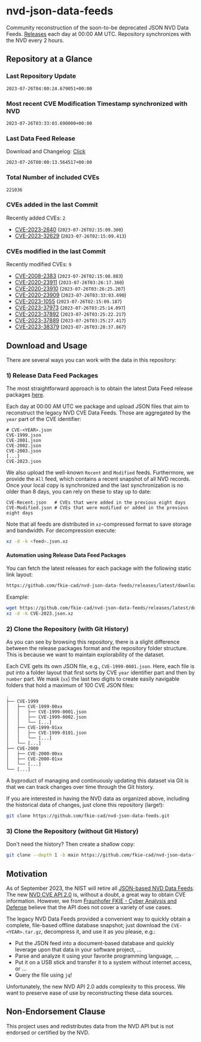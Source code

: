 # nvd-json-data-feeds

Community reconstruction of the soon-to-be deprecated JSON NVD Data Feeds. 
[Releases](https://github.com/fkie-cad/nvd-json-data-feeds/releases/latest) each day at 00:00 AM UTC.
Repository synchronizes with the NVD every 2 hours.

## Repository at a Glance

### Last Repository Update

```plain
2023-07-26T04:00:24.679051+00:00
```

### Most recent CVE Modification Timestamp synchronized with NVD

```plain
2023-07-26T03:33:03.690000+00:00
```

### Last Data Feed Release

Download and Changelog: [Click](https://github.com/fkie-cad/nvd-json-data-feeds/releases/latest)

```plain
2023-07-26T00:00:13.564517+00:00
```

### Total Number of included CVEs

```plain
221036
```

### CVEs added in the last Commit

Recently added CVEs: `2`

* [CVE-2023-2640](CVE-2023/CVE-2023-26xx/CVE-2023-2640.json) (`2023-07-26T02:15:09.300`)
* [CVE-2023-32629](CVE-2023/CVE-2023-326xx/CVE-2023-32629.json) (`2023-07-26T02:15:09.413`)


### CVEs modified in the last Commit

Recently modified CVEs: `9`

* [CVE-2008-2383](CVE-2008/CVE-2008-23xx/CVE-2008-2383.json) (`2023-07-26T02:15:08.883`)
* [CVE-2020-23911](CVE-2020/CVE-2020-239xx/CVE-2020-23911.json) (`2023-07-26T03:26:17.360`)
* [CVE-2020-23910](CVE-2020/CVE-2020-239xx/CVE-2020-23910.json) (`2023-07-26T03:26:25.207`)
* [CVE-2020-23909](CVE-2020/CVE-2020-239xx/CVE-2020-23909.json) (`2023-07-26T03:33:03.690`)
* [CVE-2023-1055](CVE-2023/CVE-2023-10xx/CVE-2023-1055.json) (`2023-07-26T02:15:09.187`)
* [CVE-2023-37973](CVE-2023/CVE-2023-379xx/CVE-2023-37973.json) (`2023-07-26T03:25:14.097`)
* [CVE-2023-37892](CVE-2023/CVE-2023-378xx/CVE-2023-37892.json) (`2023-07-26T03:25:22.217`)
* [CVE-2023-37889](CVE-2023/CVE-2023-378xx/CVE-2023-37889.json) (`2023-07-26T03:25:27.417`)
* [CVE-2023-38379](CVE-2023/CVE-2023-383xx/CVE-2023-38379.json) (`2023-07-26T03:28:37.867`)


## Download and Usage

There are several ways you can work with the data in this repository:

### 1) Release Data Feed Packages

The most straightforward approach is to obtain the latest Data Feed release packages [here](https://github.com/fkie-cad/nvd-json-data-feeds/releases/latest).

Each day at 00:00 AM UTC we package and upload JSON files that aim to reconstruct the legacy NVD CVE Data Feeds.
Those are aggregated by the `year` part of the CVE identifier:

```
# CVE-<YEAR>.json
CVE-1999.json
CVE-2001.json
CVE-2002.json
CVE-2003.json
[...]
CVE-2023.json
```

We also upload the well-known `Recent` and `Modified` feeds.
Furthermore, we provide the `All` feed, which contains a recent snapshot of all NVD records.
Once your local copy is synchronized and the last synchronization is no older than 8 days, you can rely on these to stay up to date:

```plain
CVE-Recent.json   # CVEs that were added in the previous eight days
CVE-Modified.json # CVEs that were modified or added in the previous eight days
```

Note that all feeds are distributed in `xz`-compressed format to save storage and bandwidth.
For decompression execute:

```sh
xz -d -k <feed>.json.xz
```


#### Automation using Release Data Feed Packages

You can fetch the latest releases for each package with the following static link layout:

```sh
https://github.com/fkie-cad/nvd-json-data-feeds/releases/latest/download/CVE-<YEAR>.json.xz
```

Example:

```sh
wget https://github.com/fkie-cad/nvd-json-data-feeds/releases/latest/download/CVE-2023.json.xz
xz -d -k CVE-2023.json.xz
```

### 2) Clone the Repository (with Git History)

As you can see by browsing this repository, there is a slight difference between the release packages format and the repository folder structure.
This is because we want to maintain explorability of the dataset.

Each CVE gets its own JSON file, e.g., `CVE-1999-0001.json`.
Here, each file is put into a folder layout that first sorts by CVE `year` identifier part and then by `number` part.
We mask (`xx`) the last two digits to create easily navigable folders that hold a maximum of 100 CVE JSON files:

```plain
.
├── CVE-1999
│   ├── CVE-1999-00xx
│   │   ├── CVE-1999-0001.json
│   │   ├── CVE-1999-0002.json
│   │   └── [...]
│   ├── CVE-1999-01xx
│   │   ├── CVE-1999-0101.json
│   │   └── [...]
│   └── [...]
├── CVE-2000
│   ├── CVE-2000-00xx
│   ├── CVE-2000-01xx
│   └── [...]
└── [...]
```

A byproduct of managing and continuously updating this dataset via Git is that we can track changes over time through the Git history.

If you are interested in having the NVD data as organized above, including the historical data of changes, just clone this repository (large!):

```sh
git clone https://github.com/fkie-cad/nvd-json-data-feeds.git
```

### 3) Clone the Repository (without Git History)

Don't need the history? Then create a shallow copy:

```sh
git clone --depth 1 -b main https://github.com/fkie-cad/nvd-json-data-feeds.git
```

## Motivation

As of September 2023, the NIST will retire all [JSON-based NVD Data Feeds](https://nvd.nist.gov/vuln/data-feeds#divRetirementBanner-1).
The new [NVD CVE API 2.0](https://nvd.nist.gov/developers/vulnerabilities) is, without a doubt, a great way to obtain CVE information.
However, we from [Fraunhofer FKIE - Cyber Analysis and Defense](https://www.fkie.fraunhofer.de/en/departments/cad.html) believe that the API does not cover a variety of use cases.

The legacy NVD Data Feeds provided a convenient way to quickly obtain a complete, file-based offline database snapshot; just download the `CVE-<YEAR>.tar.gz`, decompress it, and use it as you please, e.g.:

* Put the JSON feed into a document-based database and quickly leverage upon that data in your software project, ...
* Parse and analyze it using your favorite programming language, ...
* Put it on a USB stick and transfer it to a system without internet access, or ...
* Query the file using `jq`!

Unfortunately, the new NVD API 2.0 adds complexity to this process.
We want to preserve ease of use by reconstructing these data sources.

## Non-Endorsement Clause

This project uses and redistributes data from the NVD API but is not endorsed or certified by the NVD.